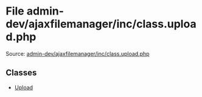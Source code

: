 File admin-dev/ajaxfilemanager/inc/class.upload.php
=========

Source: [admin-dev/ajaxfilemanager/inc/class.upload.php](https://github.com/PrestaShop/PrestaShop/blob/1.5.0.9/admin-dev/ajaxfilemanager/inc/class.upload.php)


Classes
-------

* [Upload](class.Upload.md)


